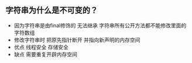 ## 字符串为什么是不可变的？

* 因为字符串是由final修饰的 无法继承 字符串所有公开方法都不能修改里面的字符数组
* 修改字符串时 把原先指针断开 并指向新声明的内存空间 
* 优点 线程安全 存储安全
* 缺点 需要重复开辟内存空间



